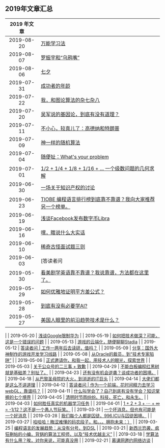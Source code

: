 ## 2019年文章汇总

| 2019 年文章 | |
| :---: | --- |
| 2019-08-20 | [万能学习法](2019-08-20/) |
| 2019-08-07 | [罗振宇和“乌鸦嘴”](2019-08-07/) |
| 2019-08-06 | [七夕](2019-08-06/) |
| 2019-07-31 | [成功者的年龄](2019-07-31/) |
| 2019-07-22 | [我，和图论算法的杂七杂八](2019-07-22/) |
| 2019-07-20 | [吴军说的基因论，到底有没有道理？](2019-07-20/) |
| 2019-07-11 | [不小心，较真儿了：高德纳和特朗普](2019-07-11/) |
| 2019-07-09 | [神一样的随机算法](2019-07-09/) |
| 2019-07-04 | [随便扯：What's your problem](2019-07-04/) |
| 2019-07-01 | [1/2 + 1/4 + 1/8 + 1/16 + ... 一个级数问题的几何求解](2019-07-01/) |
| 2019-06-30 | [一场关于知识产权的讨论](2019-06-30/) |
| 2019-06-23 | [TIOBE 编程语言排行榜到底靠不靠谱？我向大家推荐另一个榜单。](2019-06-23/) |
| 2019-06-19 | [浅谈Facebook发布数字币Libra](2019-06-19/) |
| 2019-06-16 | [嘿，瞎说什么大实话](2019-06-16/) |
| 2019-06-10 | [稀奇古怪面试题三则](2019-06-10/) |
| 2019-06-03 | [答读者问 | 这个年代，还有必要学英语吗？非说没必要，也没毛病](2019-06-03/) |
| 2019-05-30 | [看美剧学英语靠不靠谱？我说靠谱，方法都在这里了。](2019-05-30/) |
| 2019-05-29 | [如何优雅地证明平方差公式？](2019-05-29/) |
| 2019-05-28 | [到底有没有必要学AI?](2019-05-28/) |
| 2019-05-27 | [美国人眼里的前沿趋势技术是什么？](2019-05-27/) |
|
| 2019-05-20 | [浅谈Google限制华为](2019-05-20/) |
| 2019-05-19 | [如何把技术做深？可能，这是一个错误的问题](2019-05-19/) |
| 2019-05-13 | [游戏的云端化，随便聊聊Stadia](2019-05-13/) |
| 2019-05-12 | [答读者问 | 工作一两年后去读研，值吗？](2019-05-12/) |
| 2019-05-09 | [分享：国外大神制作的游戏开发学习线路](2019-05-09/) |
| 2019-05-08 | [从Oracle的裁员，到“技术专家陷阱”](2019-05-08/) |
| 2019-05-06 | [正式邀请你，和我一起，用技术人的眼光，探索世界](2019-05-06/) |
| 2019-05-03 | [关于公众号的二三事 + 致歉](2019-05-03/) |
| 2019-04-29 | [不能白板编程红黑树就是基础差？别扯了。](2019-04-29/) |
| 2019-04-23 | [还有没有机会逆袭？谈成功者的困境。](2019-04-23/) |
| 2019-04-18 | [从巴黎圣母院的大火，到消逝的IT巨头](2019-04-18/) |
| 2019-04-14 | [大佬们都是这么不讲道理](2019-04-14/) |
| 2019-04-12 | [答读者问 | 作为一个前端，花时间精力去学习webGL，靠谱吗？](2019-04-12/) |
| 2019-04-11 | [什么叫学会了？自己到底有没有学会？知识掌握的七个境界](2019-04-11/) |
| 2019-04-05 | [清明时节雨纷纷。科技，死亡，和永生。](2019-04-05/) |
| 2019-04-03 | [如何胜任真实的机器学习任务](2019-04-03/) |
| 2019-04-01 | [1 + 2 + 3 + ⋯ + ∞ = -1/12？这不是一个愚人节玩笑。](2019-04-01/) |
| 2019-03-31 | [一个坏消息，但也有可能是一个好消息](2019-03-31/) |
| 2019-03-28 | [我们每个人都是囚徒。996.ICU与囚徒困境。](2019-03-28/) |
| 2019-03-27 | [哈哈哈！晦涩难懂的码农段子，和。。。拥抱未来：）](2019-03-27/) |
| 2019-03-25 | [编程语言的发展趋势：从没有分号，到DSL](2019-03-25/) |
| 2019-03-21 | [新西兰恐袭，疯狂删帖的小编，背锅的算法工程师，以及“技术优越主义”](2019-03-21/) |
| 2019-03-18 | [学算法有什么用？唉，对你来说，可能真没用](2019-03-18/) |
| 2019-02-21 | [慕课网邀约网络访谈](2019-02-21/) |
